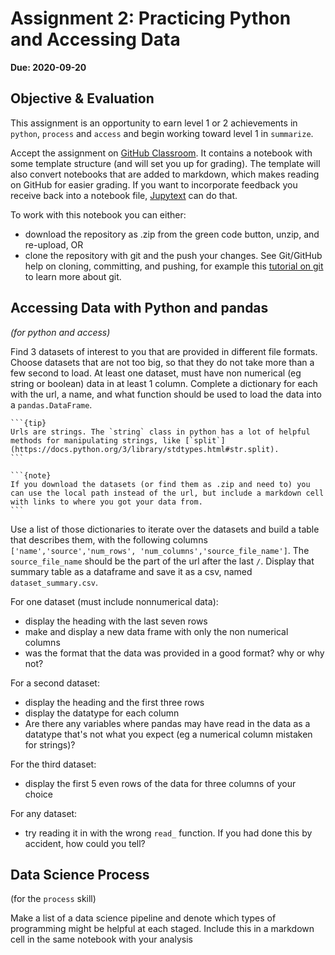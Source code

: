 # Assignment 2: Practicing Python and Accessing Data

__Due: 2020-09-20__

## Objective & Evaluation

This assignment is an opportunity to earn level 1 or 2 achievements in `python`, `process` and `access` and begin working toward level 1 in `summarize`.


Accept the assignment on [GitHub Classroom](https://classroom.github.com/a/cQB0hMj5). It contains a notebook with some template structure (and will set you up for grading). The template will also convert notebooks that are added to markdown, which makes reading on GitHub for easier grading. If you want to incorporate feedback you receive back into a notebook file, [Jupytext](https://jupytext.readthedocs.io/en/latest/using-cli.html) can do that.  


To work with this notebook you can either:
- download the repository as .zip from the green code button, unzip, and re-upload, OR
- clone the repository with git and the push your changes. See Git/GitHub help on cloning, committing, and pushing, for example this [tutorial on git](https://swcarpentry.github.io/git-novice/) to learn more about git.


## Accessing Data with Python and pandas
_(for python and access)_




Find 3 datasets of interest to you that are provided in different file formats. Choose datasets that are not too big, so that they do not take more than a few second to load. At least one dataset, must have non numerical (eg string or boolean) data in at least 1 column.
Complete a dictionary for each with the url, a name, and what function should be used to load the data into a `pandas.DataFrame`.

````{margin}
```{tip}
Urls are strings. The `string` class in python has a lot of helpful methods for manipulating strings, like [`split`](https://docs.python.org/3/library/stdtypes.html#str.split).
```

```{note}
If you download the datasets (or find them as .zip and need to) you can use the local path instead of the url, but include a markdown cell with links to where you got your data from.
```

````

Use a list of those dictionaries to iterate over the datasets and build a table that describes them, with the following columns `['name','source','num_rows', 'num_columns','source_file_name']`. The `source_file_name` should be the part of the url after the last `/`. Display that summary table as a dataframe and save it as a csv, named `dataset_summary.csv`.



For one dataset (must include nonnumerical data):
- display the heading with the last seven rows
- make and display a new data frame with only the non numerical columns
- was the format that the data was provided in a good format? why or why not?


For a second dataset:
- display the heading and the first three rows
- display the datatype for each column
- Are there any variables where pandas may have read in the data as a datatype that's not what you expect (eg a numerical column mistaken for strings)?

For the third dataset:
- display the first 5 even rows of the data for three columns of your choice



For any dataset:
- try reading it in with the wrong `read_` function. If you had done this by accident, how could you tell?


## Data Science Process
(for the `process` skill)

Make a list of a data science pipeline and denote which types of programming might be helpful at each staged. Include this in a markdown cell in the same notebook with your analysis
